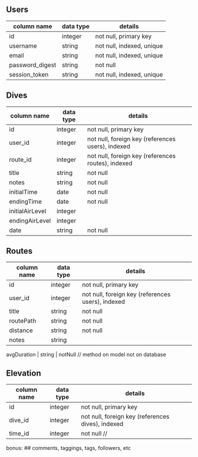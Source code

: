 ## Users
column name      | data type | details
-----------------|-----------|-----------------------
id               | integer   | not null, primary key
username         | string    | not null, indexed, unique
email            | string    | not null, indexed, unique
password_digest  | string    | not null
session_token    | string    | not null, indexed, unique

## Dives
column name     | data type | details
----------------|-----------|-----------------------
id              | integer   | not null, primary key
user_id         | integer   | not null, foreign key (references users), indexed
route_id        | integer   | not null, foreign key (references routes), indexed
title           | string    | not null
notes           | string    | not null
initialTime     | date      | not null
endingTime      | date      | not null
initialAirLevel | integer   |
endingAirLevel  | integer   |
date            | string    | not null

## Routes
column name | data type | details
------------|-----------|-----------------------
id          | integer   | not null, primary key
user_id     | integer   | not null, foreign key (references users), indexed
title       | string    | not null
routePath   | string    | not null
distance    | string    | not null
notes       | string    |


avgDuration | string    | notNull // method on model not on database


## Elevation
column name | data type | details
------------|-----------|-----------------------
id          | integer   | not null, primary key
dive_id     | integer   | not null, foreign key (references dives), indexed
time_id     | integer   | not null //



bonus: ## comments, taggings, tags, followers, etc
